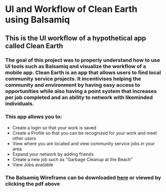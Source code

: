 # UI and Workflow of Clean Earth using Balsamiq
## This is the UI workflow of a hypothetical app called Clean Earth
### The goal of this project was to properly understand how to use UI tools such as Balsamiq and visualize the workflow of a mobile app. Clean Earth is an app that allows users to find local community service projects. It incentivises helping the community and environment by having easy access to opportunities while also having a point system that increases per job completed and an ability to network with likeminded individuals.
### This app allows you to:
* Create a login so that your work is saved
* Create a Profile so that you can be recognized for your work and meet other users
* View where you are located and view community service jobs in your area
* Expand your network by adding friends
* Create a new job such as "Garbage Cleanup at the Beach"
* View Jobs available

### The Balsamiq Wireframe can be downloaded [here](https://github.com/shaylarao/Balsamiq/files/13059047/New.Project.1.pdf) or viewed by clicking the pdf above

